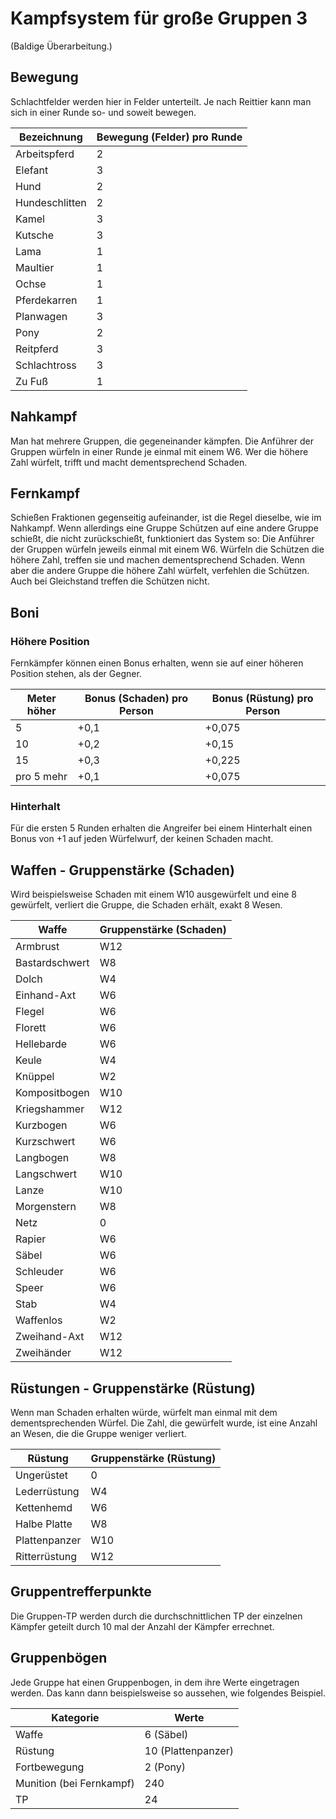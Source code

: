 # Kampfsystem für große Gruppen 3

(Baldige Überarbeitung.)

## Bewegung

Schlachtfelder werden hier in Felder unterteilt. Je nach Reittier kann man sich in einer Runde so- und soweit bewegen.

| Bezeichnung | Bewegung (Felder) pro Runde |
| - | - |
| Arbeitspferd | 2 |
| Elefant | 3 |
| Hund | 2 |
| Hundeschlitten | 2 |
| Kamel | 3 |
| Kutsche | 3 |
| Lama | 1 |
| Maultier | 1 |
| Ochse | 1 |
| Pferdekarren | 1 |
| Planwagen | 3 |
| Pony | 2 |
| Reitpferd | 3 |
| Schlachtross | 3 |
| Zu Fuß | 1 |

## Nahkampf

Man hat mehrere Gruppen, die gegeneinander kämpfen. Die Anführer der Gruppen würfeln in einer Runde je einmal mit einem W6. Wer die höhere Zahl würfelt, trifft und macht dementsprechend Schaden.

## Fernkampf

Schießen Fraktionen gegenseitig aufeinander, ist die Regel dieselbe, wie im Nahkampf. Wenn allerdings eine Gruppe Schützen auf eine andere Gruppe schießt, die nicht zurückschießt, funktioniert das System so: Die Anführer der Gruppen würfeln jeweils einmal mit einem W6. Würfeln die Schützen die höhere Zahl, treffen sie und machen dementsprechend Schaden. Wenn aber die andere Gruppe die höhere Zahl würfelt, verfehlen die Schützen. Auch bei Gleichstand treffen die Schützen nicht.

## Boni

### Höhere Position

Fernkämpfer können einen Bonus erhalten, wenn sie auf einer höheren Position stehen, als der Gegner.

| Meter höher | Bonus (Schaden) pro Person | Bonus (Rüstung) pro Person |
| - | - | - |
| 5 | +0,1 | +0,075 |
| 10 | +0,2 | +0,15 |
| 15 | +0,3 | +0,225 |
| pro 5 mehr | +0,1 | +0,075 |

### Hinterhalt

Für die ersten 5 Runden erhalten die Angreifer bei einem Hinterhalt einen Bonus von +1 auf jeden Würfelwurf, der keinen Schaden macht.

## Waffen - Gruppenstärke (Schaden)

Wird beispielsweise Schaden mit einem W10 ausgewürfelt und eine 8 gewürfelt, verliert die Gruppe, die Schaden erhält, exakt 8 Wesen.

| Waffe | Gruppenstärke (Schaden) |
| - | - |
| Armbrust | W12 |
| Bastardschwert | W8 |
| Dolch | W4 |
| Einhand-Axt | W6 |
| Flegel | W6 |
| Florett | W6 |
| Hellebarde | W6 |
| Keule | W4 |
| Knüppel | W2 |
| Kompositbogen | W10 |
| Kriegshammer | W12 |
| Kurzbogen | W6 |
| Kurzschwert | W6 |
| Langbogen | W8 |
| Langschwert | W10 |
| Lanze | W10 |
| Morgenstern | W8 |
| Netz | 0 |
| Rapier | W6 |
| Säbel | W6 |
| Schleuder | W6 |
| Speer | W6 |
| Stab | W4 |
| Waffenlos | W2 |
| Zweihand-Axt | W12 |
| Zweihänder | W12 |

## Rüstungen - Gruppenstärke (Rüstung)

Wenn man Schaden erhalten würde, würfelt man einmal mit dem dementsprechenden Würfel. Die Zahl, die gewürfelt wurde, ist eine Anzahl an Wesen, die die Gruppe weniger verliert.

| Rüstung | Gruppenstärke (Rüstung) |
| - | - |
| Ungerüstet | 0 |
| Lederrüstung | W4 |
| Kettenhemd | W6 |
| Halbe Platte | W8 |
| Plattenpanzer | W10 |
| Ritterrüstung | W12 |

## Gruppentrefferpunkte

Die Gruppen-TP werden durch die durchschnittlichen TP der einzelnen Kämpfer geteilt durch 10 mal der Anzahl der Kämpfer errechnet.

## Gruppenbögen

Jede Gruppe hat einen Gruppenbogen, in dem ihre Werte eingetragen werden. Das kann dann beispielsweise so aussehen, wie folgendes Beispiel.

| Kategorie | Werte |
| - | - |
| Waffe | 6 (Säbel) |
| Rüstung | 10 (Plattenpanzer) |
| Fortbewegung | 2 (Pony) |
| Munition (bei Fernkampf) | 240 |
| TP | 24 |

